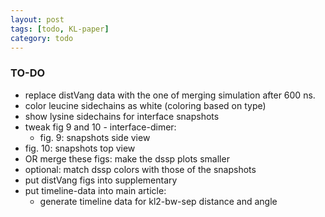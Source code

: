 ```yaml
---
layout: post
tags: [todo, KL-paper]
category: todo
---
```


### TO-DO
- replace distVang data with the one of merging simulation after 600 ns.
- color leucine sidechains as white (coloring based on type)
- show lysine sidechains for interface snapshots
- tweak fig 9 and 10 - interface-dimer:
	- fig. 9: snapshots side view
- fig. 10: snapshots top view
- OR merge these figs: make the dssp plots smaller
- optional: match dssp colors with those of the snapshots
- put distVang figs into supplementary
- put timeline-data into main article:
	- generate timeline data for kl2-bw-sep distance and angle
